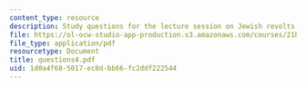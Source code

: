 ```yaml
---
content_type: resource
description: Study questions for the lecture session on Jewish revolts.
file: https://ol-ocw-studio-app-production.s3.amazonaws.com/courses/21h-914-jewish-history-from-biblical-to-modern-times-fall-2007/1d0a4f685017ec8dbb66fc2ddf222544_questions4.pdf
file_type: application/pdf
resourcetype: Document
title: questions4.pdf
uid: 1d0a4f68-5017-ec8d-bb66-fc2ddf222544
---
```

